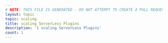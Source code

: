 ```yaml
---
# NOTE: THIS FILE IS GENERATED - DO NOT ATTEMPT TO CREATE A PULL REQUEST TO UPDATE THE DATA. 
layout: topic
topic: scaling
title: scaling ServerLess Plugins
description: '1 scaling ServerLess Plugins'
count: 1
---
```

